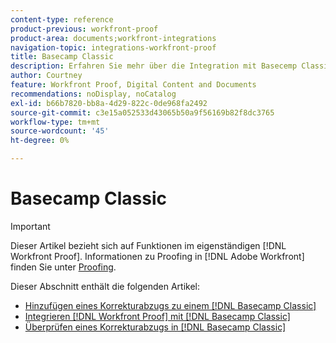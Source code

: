 ```yaml
---
content-type: reference
product-previous: workfront-proof
product-area: documents;workfront-integrations
navigation-topic: integrations-workfront-proof
title: Basecamp Classic
description: Erfahren Sie mehr über die Integration mit Basecemp Classic.
author: Courtney
feature: Workfront Proof, Digital Content and Documents
recommendations: noDisplay, noCatalog
exl-id: b66b7820-bb8a-4d29-822c-0de968fa2492
source-git-commit: c3e15a052533d43065b50a9f56169b82f8dc3765
workflow-type: tm+mt
source-wordcount: '45'
ht-degree: 0%

---
```


# Basecamp Classic

>[!IMPORTANT]
>
>Dieser Artikel bezieht sich auf Funktionen im eigenständigen [!DNL Workfront Proof]. Informationen zu Proofing in [!DNL Adobe Workfront] finden Sie unter [Proofing](../../../review-and-approve-work/proofing/proofing.md).

Dieser Abschnitt enthält die folgenden Artikel:

* [Hinzufügen eines Korrekturabzugs zu einem  [!DNL Basecamp Classic] ](../../../workfront-proof/wp-integrations/basecamp-classic/add-proof-basecamp-classic.md)
* [Integrieren  [!DNL Workfront Proof] mit [!DNL Basecamp Classic]](../../../workfront-proof/wp-integrations/basecamp-classic/integrate-workfront-proof-basecamp-classic.md)
* [Überprüfen eines Korrekturabzugs in [!DNL Basecamp Classic]](../../../workfront-proof/wp-integrations/basecamp-classic/review-proof-basecamp-classic.md)
